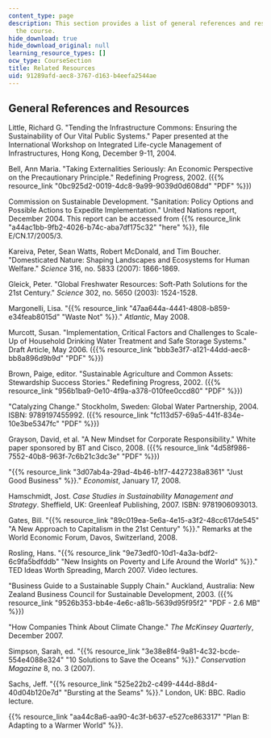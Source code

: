 ```yaml
---
content_type: page
description: This section provides a list of general references and resources for
  the course.
hide_download: true
hide_download_original: null
learning_resource_types: []
ocw_type: CourseSection
title: Related Resources
uid: 91289afd-aec8-3767-d163-b4eefa2544ae
---
```


General References and Resources
--------------------------------

Little, Richard G. "Tending the Infrastructure Commons: Ensuring the Sustainability of Our Vital Public Systems." Paper presented at the International Workshop on Integrated Life-cycle Management of Infrastructures, Hong Kong, December 9-11, 2004.

Bell, Ann Maria. "Taking Externalities Seriously: An Economic Perspective on the Precautionary Principle." Redefining Progress, 2002. ({{% resource_link "0bc925d2-0019-4dc8-9a99-9039d0d608dd" "PDF" %}})

Commission on Sustainable Development. "Sanitation: Policy Options and Possible Actions to Expedite Implementation." United Nations report, December 2004. This report can be accessed from {{% resource_link "a44ac1bb-9fb2-4026-b74c-aba7df175c32" "here" %}}, file E/CN.17/2005/3.

Kareiva, Peter, Sean Watts, Robert McDonald, and Tim Boucher. "Domesticated Nature: Shaping Landscapes and Ecosystems for Human Welfare." _Science_ 316, no. 5833 (2007): 1866-1869.

Gleick, Peter. "Global Freshwater Resources: Soft-Path Solutions for the 21st Century." _Science_ 302, no. 5650 (2003): 1524-1528.

Margonelli, Lisa. "{{% resource_link "47aa644a-4441-4808-b859-e34feab8015d" "Waste Not" %}}." _Atlantic_, May 2008.

Murcott, Susan. "Implementation, Critical Factors and Challenges to Scale-Up of Household Drinking Water Treatment and Safe Storage Systems." Draft Article, May 2006. ({{% resource_link "bbb3e3f7-a121-44dd-aec8-bb8a896d9b9d" "PDF" %}})

Brown, Paige, editor. "Sustainable Agriculture and Common Assets: Stewardship Success Stories." Redefining Progress, 2002. ({{% resource_link "956b1ba9-0e10-4f9a-a378-010fee0ccd80" "PDF" %}})

"Catalyzing Change." Stockholm, Sweden: Global Water Partnership, 2004. ISBN: 9789197455992. ({{% resource_link "fc113d57-69a5-441f-834e-10e3be5347fc" "PDF" %}})

Grayson, David, et al. "A New Mindset for Corporate Responsibility." White paper sponsored by BT and Cisco, 2008. ({{% resource_link "4d58f986-7552-40b8-963f-7c6b21c3dc3e" "PDF" %}})

"{{% resource_link "3d07ab4a-29ad-4b46-b1f7-4427238a8361" "Just Good Business" %}}." _Economist_, January 17, 2008.

Hamschmidt, Jost. _Case Studies in Sustainability Management and Strategy_. Sheffield, UK: Greenleaf Publishing, 2007. ISBN: 9781906093013.

Gates, Bill. "{{% resource_link "89c019ea-5e6a-4e15-a3f2-48cc617de545" "A New Approach to Capitalism in the 21st Century" %}}." Remarks at the World Economic Forum, Davos, Switzerland, 2008.

Rosling, Hans. "{{% resource_link "9e73edf0-10d1-4a3a-bdf2-6c9fa5bdfddb" "New Insights on Poverty and Life Around the World" %}}." TED Ideas Worth Spreading, March 2007. Video lectures.

"Business Guide to a Sustainable Supply Chain." Auckland, Australia: New Zealand Business Council for Sustainable Development, 2003. ({{% resource_link "9526b353-bb4e-4e6c-a81b-5639d95f95f2" "PDF - 2.6 MB" %}})

"How Companies Think About Climate Change." _The McKinsey Quarterly_, December 2007.

Simpson, Sarah, ed. "{{% resource_link "3e38e8f4-9a81-4c32-bcde-554e4088e324" "10 Solutions to Save the Oceans" %}}." _Conservation Magazine_ 8, no. 3 (2007).

Sachs, Jeff. "{{% resource_link "525e22b2-c499-444d-88d4-40d04b120e7d" "Bursting at the Seams" %}}." London, UK: BBC. Radio lecture.

{{% resource_link "aa44c8a6-aa90-4c3f-b637-e527ce863317" "Plan B: Adapting to a Warmer World" %}}.